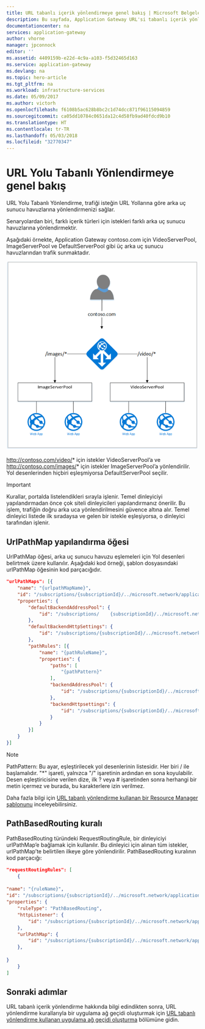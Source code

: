 ```yaml
---
title: URL tabanlı içerik yönlendirmeye genel bakış | Microsoft Belgeleri
description: Bu sayfada, Application Gateway URL'si tabanlı içerik yönlendirme, UrlPathMap yapılandırması ve PathBasedRouting kuralı için genel bir bakış sunulmuştur.
documentationcenter: na
services: application-gateway
author: vhorne
manager: jpconnock
editor: ''
ms.assetid: 4409159b-e22d-4c9a-a103-f5d32465d163
ms.service: application-gateway
ms.devlang: na
ms.topic: hero-article
ms.tgt_pltfrm: na
ms.workload: infrastructure-services
ms.date: 05/09/2017
ms.author: victorh
ms.openlocfilehash: f6108b5ac628b8bc2c1d74dcc871f96115094859
ms.sourcegitcommit: ca05dd10784c0651da12c4d58fb9ad40fdcd9b10
ms.translationtype: HT
ms.contentlocale: tr-TR
ms.lasthandoff: 05/03/2018
ms.locfileid: "32770347"
---
```

# <a name="url-path-based-routing-overview"></a>URL Yolu Tabanlı Yönlendirmeye genel bakış

URL Yolu Tabanlı Yönlendirme, trafiği isteğin URL Yollarına göre arka uç sunucu havuzlarına yönlendirmenizi sağlar. 

Senaryolardan biri, farklı içerik türleri için istekleri farklı arka uç sunucu havuzlarına yönlendirmektir.

Aşağıdaki örnekte, Application Gateway contoso.com için VideoServerPool, ImageServerPool ve DefaultServerPool gibi üç arka uç sunucu havuzlarından trafik sunmaktadır.

![imageURLroute](./media/application-gateway-url-route-overview/figure1.png)

http://contoso.com/video/* için istekler VideoServerPool’a ve http://contoso.com/images/* için istekler ImageServerPool’a yönlendirilir. Yol desenlerinden hiçbiri eşleşmiyorsa DefaultServerPool seçilir.

> [!IMPORTANT]
> Kurallar, portalda listelendikleri sırayla işlenir. Temel dinleyiciyi yapılandırmadan önce çok siteli dinleyicileri yapılandırmanız önerilir.  Bu işlem, trafiğin doğru arka uca yönlendirilmesini güvence altına alır. Temel dinleyici listede ilk sıradaysa ve gelen bir istekle eşleşiyorsa, o dinleyici tarafından işlenir.

## <a name="urlpathmap-configuration-element"></a>UrlPathMap yapılandırma öğesi

UrlPathMap öğesi, arka uç sunucu havuzu eşlemeleri için Yol desenleri belirtmek üzere kullanılır. Aşağıdaki kod örneği, şablon dosyasındaki urlPathMap öğesinin kod parçacığıdır.

```json
"urlPathMaps": [{
    "name": "{urlpathMapName}",
    "id": "/subscriptions/{subscriptionId}/../microsoft.network/applicationGateways/{gatewayName}/urlPathMaps/{urlpathMapName}",
    "properties": {
        "defaultBackendAddressPool": {
            "id": "/subscriptions/    {subscriptionId}/../microsoft.network/applicationGateways/{gatewayName}/backendAddressPools/{poolName1}"
        },
        "defaultBackendHttpSettings": {
            "id": "/subscriptions/{subscriptionId}/../microsoft.network/applicationGateways/{gatewayName}/backendHttpSettingsList/{settingname1}"
        },
        "pathRules": [{
            "name": "{pathRuleName}",
            "properties": {
                "paths": [
                    "{pathPattern}"
                ],
                "backendAddressPool": {
                    "id": "/subscriptions/{subscriptionId}/../microsoft.network/applicationGateways/{gatewayName}/backendAddressPools/{poolName2}"
                },
                "backendHttpsettings": {
                    "id": "/subscriptions/{subscriptionId}/../microsoft.network/applicationGateways/{gatewayName}/backendHttpsettingsList/{settingName2}"
                }
            }
        }]
    }
}]
```

> [!NOTE]
> PathPattern: Bu ayar, eşleştirilecek yol desenlerinin listesidir. Her biri / ile başlamalıdır. "*" işareti, yalnızca "/" işaretinin ardından en sona koyulabilir. Desen eşleştiricisine verilen dize, ilk ? veya # işaretinden sonra herhangi bir metin içermez ve burada, bu karakterlere izin verilmez.

Daha fazla bilgi için [URL tabanlı yönlendirme kullanan bir Resource Manager şablonunu](https://azure.microsoft.com/documentation/templates/201-application-gateway-url-path-based-routing) inceleyebilirsiniz.

## <a name="pathbasedrouting-rule"></a>PathBasedRouting kuralı

PathBasedRouting türündeki RequestRoutingRule, bir dinleyiciyi urlPathMap’e bağlamak için kullanılır. Bu dinleyici için alınan tüm istekler, urlPathMap’te belirtilen ilkeye göre yönlendirilir.
PathBasedRouting kuralının kod parçacığı:

```json
"requestRoutingRules": [
    {

"name": "{ruleName}",
"id": "/subscriptions/{subscriptionId}/../microsoft.network/applicationGateways/{gatewayName}/requestRoutingRules/{ruleName}",
"properties": {
    "ruleType": "PathBasedRouting",
    "httpListener": {
        "id": "/subscriptions/{subscriptionId}/../microsoft.network/applicationGateways/{gatewayName}/httpListeners/<listenerName>"
    },
    "urlPathMap": {
        "id": "/subscriptions/{subscriptionId}/../microsoft.network/applicationGateways/{gatewayName}/ urlPathMaps/{urlpathMapName}"
    },

}
    }
]
```

## <a name="next-steps"></a>Sonraki adımlar

URL tabanlı içerik yönlendirme hakkında bilgi edindikten sonra, URL yönlendirme kurallarıyla bir uygulama ağ geçidi oluşturmak için [URL tabanlı yönlendirme kullanan uygulama ağ geçidi oluşturma](application-gateway-create-url-route-portal.md) bölümüne gidin.
